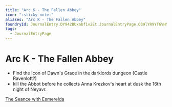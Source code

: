 ```yaml
---
title: "Arc K - The Fallen Abbey"
icon: ":sticky-note:"
aliases: "Arc K - The Fallen Abbey"
foundryId: JournalEntry.DY942BUxabf1v2Et.JournalEntryPage.O39lYR9YTGVHMVmB
tags:
  - JournalEntryPage
---
```


# Arc K - The Fallen Abbey
- Find the Icon of Dawn's Grace in the darklords dungeon (Castle Ravenloft?) 
- kill the Abbot before he collects Anna Krezkov's heart at dusk the 16th night of Neyavr.

[The Seance with Esmerelda](https://skroxiousdm.github.io/SkroxiousDM/simple-quest/lore/journalentry.saytbccieuuohd7i/journalentry.saytbccieuuohd7i.journalentrypage.aife13bwhcpvuoio)
